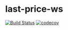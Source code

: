 # last-price-ws

[![Build Status](https://travis-ci.org/landpro/last-price-ws.svg?branch=master)](https://travis-ci.org/landpro/last-price-ws)
[![codecov](https://codecov.io/gh/landpro/last-price-ws/branch/master/graph/badge.svg)](https://codecov.io/gh/landpro/last-price-ws)
